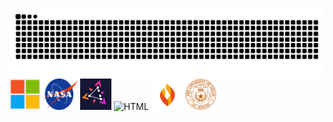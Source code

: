 <p>
  <img src="https://raw.githubusercontent.com/evilgensec/evilgensec/refs/heads/main/images/Something.svg" alt="HTML"><br>
  <img src="https://raw.githubusercontent.com/evilgensec/evilgensec/refs/heads/main/images/Microsoft.png" alt="HTML" width="50" height="50"/>
  <img src="https://raw.githubusercontent.com/evilgensec/evilgensec/refs/heads/main/images/Nasa.svg" alt="HTML" width="55" height=50"/>
  <img src="https://raw.githubusercontent.com/evilgensec/evilgensec/refs/heads/main/images/Zitadel.jpg" alt="HTML" width="50" height="50"/>
  <img src="https://raw.githubusercontent.com/evilgensec/evilgensec/refs/heads/main/images/Airlock.avif" alt="HTML" width="50" height="50"/>  
  <img src="https://raw.githubusercontent.com/evilgensec/evilgensec/refs/heads/main/images/Firewalla.png" alt="HTML" width="50" height="50"/>
  <img src="https://raw.githubusercontent.com/evilgensec/evilgensec/refs/heads/main/images/University_of_Texas.svg" alt="HTML" width="50" height="50"/>
</p>

